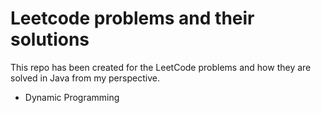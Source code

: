 # Leetcode problems and their solutions
 
This repo has been created for the LeetCode problems and how they are solved in Java from my perspective.

- Dynamic Programming